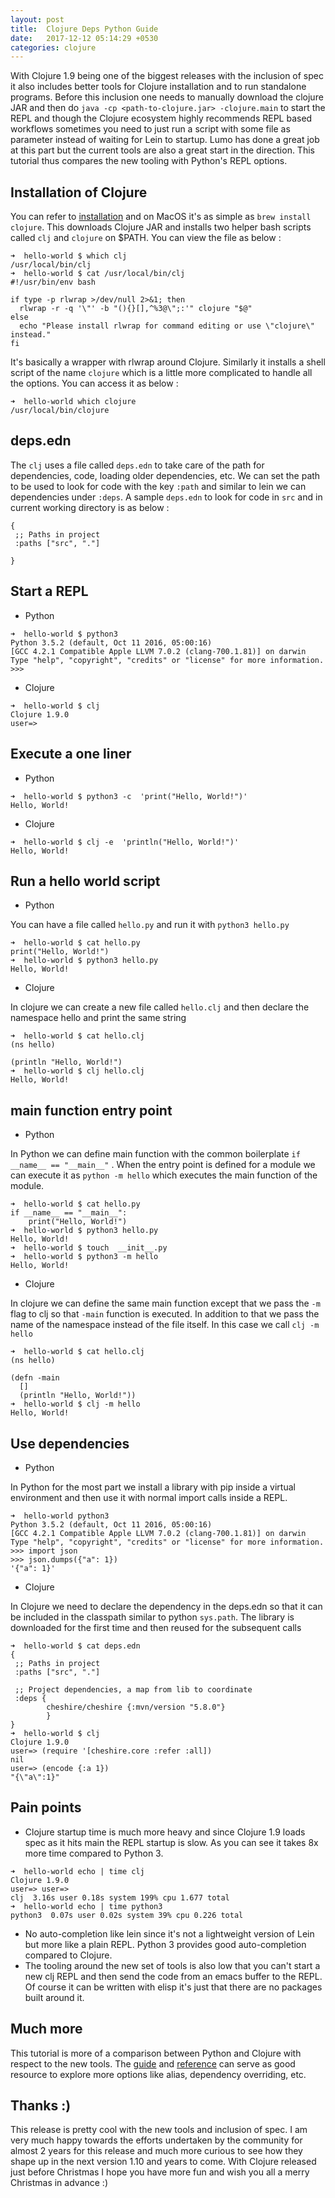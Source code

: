 ```yaml
---
layout: post
title:  Clojure Deps Python Guide
date:   2017-12-12 05:14:29 +0530
categories: clojure
---
```


With Clojure 1.9 being one of the biggest releases with the inclusion of spec it also includes better tools for Clojure installation and to run standalone programs. Before this inclusion one needs to manually download the clojure JAR and then do `java -cp <path-to-clojure.jar> -clojure.main` to start the REPL and though the Clojure ecosystem highly recommends REPL based workflows sometimes you need to just run a script with some file as parameter instead of waiting for Lein to startup. Lumo has done a great job at this part but the current tools are also a great start in the direction. This tutorial thus compares the new tooling with Python's REPL options.

## Installation of Clojure

You can refer to [installation](https://clojure.org/guides/getting_started) and on MacOS it's as simple as `brew install clojure`. This downloads Clojure JAR and installs two helper bash scripts called `clj` and `clojure` on $PATH. You can view the file as below :

```shell
➜  hello-world $ which clj
/usr/local/bin/clj
➜  hello-world $ cat /usr/local/bin/clj
#!/usr/bin/env bash

if type -p rlwrap >/dev/null 2>&1; then
  rlwrap -r -q '\"' -b "(){}[],^%3@\";:'" clojure "$@"
else
  echo "Please install rlwrap for command editing or use \"clojure\" instead."
fi
```

It's basically a wrapper with rlwrap around Clojure. Similarly it installs a shell script of the name `clojure` which is a little more complicated to handle all the options. You can access it as below :

```shell
➜  hello-world which clojure
/usr/local/bin/clojure
```

## deps.edn

The `clj` uses a file called `deps.edn` to take care of the path for dependencies, code, loading older dependencies, etc. We can set the path to be used to look for code with the key `:path` and similar to lein we can dependencies under `:deps`. A sample `deps.edn` to look for code in `src` and in current working directory is as below :

```
{
 ;; Paths in project
 :paths ["src", "."]

}
 ```

## Start a REPL

* Python

```shell
➜  hello-world $ python3
Python 3.5.2 (default, Oct 11 2016, 05:00:16)
[GCC 4.2.1 Compatible Apple LLVM 7.0.2 (clang-700.1.81)] on darwin
Type "help", "copyright", "credits" or "license" for more information.
>>>
```

* Clojure

```shell
➜  hello-world $ clj
Clojure 1.9.0
user=>
```

## Execute a one liner

* Python

```shell
➜  hello-world $ python3 -c  'print("Hello, World!")'
Hello, World!
```

* Clojure

```shell
➜  hello-world $ clj -e  'println("Hello, World!")'
Hello, World!
```

## Run a hello world script

* Python

You can have a file called `hello.py` and run it with `python3 hello.py`

```
➜  hello-world $ cat hello.py
print("Hello, World!")
➜  hello-world $ python3 hello.py
Hello, World!
```

* Clojure

In clojure we can create a new file called `hello.clj` and then declare the namespace hello and print the same string

```shell
➜  hello-world $ cat hello.clj
(ns hello)

(println "Hello, World!")
➜  hello-world $ clj hello.clj
Hello, World!
```

## main function entry point

* Python

In Python we can define main function with the common boilerplate `if __name__ == "__main__"` . When the entry point is defined for a module we can execute it as `python -m hello` which executes the main function of the module.

```shell
➜  hello-world $ cat hello.py
if __name__ == "__main__":
    print("Hello, World!")
➜  hello-world $ python3 hello.py
Hello, World!
➜  hello-world $ touch  __init__.py
➜  hello-world $ python3 -m hello
Hello, World!
```

* Clojure

In clojure we can define the same main function except that we pass the `-m` flag to clj so that `-main` function is executed. In addition to that we pass the name of the namespace instead of the file itself. In this case we call `clj -m hello`

```shell
➜  hello-world $ cat hello.clj
(ns hello)

(defn -main
  []
  (println "Hello, World!"))
➜  hello-world $ clj -m hello
Hello, World!
```

## Use dependencies

* Python

In Python for the most part we install a library with pip inside a virtual environment and then use it with normal import calls inside a REPL.

```shell
➜  hello-world python3
Python 3.5.2 (default, Oct 11 2016, 05:00:16)
[GCC 4.2.1 Compatible Apple LLVM 7.0.2 (clang-700.1.81)] on darwin
Type "help", "copyright", "credits" or "license" for more information.
>>> import json
>>> json.dumps({"a": 1})
'{"a": 1}'
```

* Clojure

In Clojure we need to declare the dependency in the deps.edn so that it can be included in the classpath similar to python `sys.path`. The library is downloaded for the first time and then reused for the subsequent calls

```shell
➜  hello-world $ cat deps.edn
{
 ;; Paths in project
 :paths ["src", "."]

 ;; Project dependencies, a map from lib to coordinate
 :deps {
        cheshire/cheshire {:mvn/version "5.8.0"}
        }
}
➜  hello-world $ clj
Clojure 1.9.0
user=> (require '[cheshire.core :refer :all])
nil
user=> (encode {:a 1})
"{\"a\":1}"
```

## Pain points

* Clojure startup time is much more heavy and since Clojure 1.9 loads spec as it hits main the REPL startup is slow. As you can see it takes 8x more time compared to Python 3.

```
➜  hello-world echo | time clj
Clojure 1.9.0
user=> user=>
clj  3.16s user 0.18s system 199% cpu 1.677 total
➜  hello-world echo | time python3
python3  0.07s user 0.02s system 39% cpu 0.226 total
```

* No auto-completion like lein since it's not a lightweight version of Lein but more like a plain REPL. Python 3 provides good auto-completion compared to Clojure.
* The tooling around the new set of tools is also low that you can't start a new clj REPL and then send the code from an emacs buffer to the REPL. Of course it can be written with elisp it's just
that there are no packages built around it.

## Much more

This tutorial is more of a comparison between Python and Clojure with respect to the new tools. The [guide](https://clojure.org/guides/deps_and_cli) and [reference](https://clojure.org/reference/deps_and_cli) can serve as good resource to explore more options like alias, dependency overriding, etc.

## Thanks :)

This release is pretty cool with the new tools and inclusion of spec. I am very much happy towards the efforts undertaken by the community for almost 2 years for this release and much more curious to see how they shape up in the next version 1.10 and years to come. With Clojure released just before Christmas I hope you have more fun and wish you all a merry Christmas in advance :)
